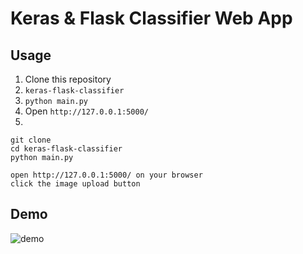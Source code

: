 # Keras & Flask Classifier Web App

## Usage
1. Clone this repository
2. `keras-flask-classifier`
3. `python main.py`
4. Open `http://127.0.0.1:5000/`
5. 

```
git clone 
cd keras-flask-classifier
python main.py

open http://127.0.0.1:5000/ on your browser
click the image upload button
```
## Demo
![demo](https://github.com/harupy/keras-flask-classifier/blob/master/demo.gif)
